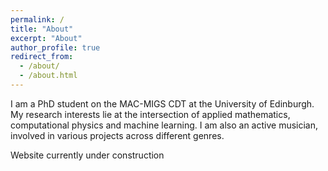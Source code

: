 ```yaml
---
permalink: /
title: "About"
excerpt: "About"
author_profile: true
redirect_from: 
  - /about/
  - /about.html
---
```


I am a PhD student on the MAC-MIGS CDT at the University of Edinburgh. My research interests lie at the intersection of applied mathematics, computational physics and machine learning. I am also an active musician, involved in various projects across different genres.

Website currently under construction


